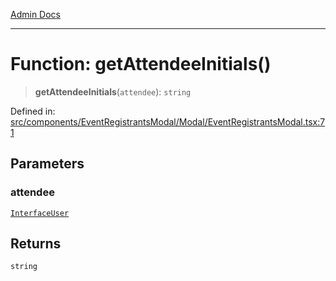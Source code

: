[Admin Docs](/)

***

# Function: getAttendeeInitials()

> **getAttendeeInitials**(`attendee`): `string`

Defined in: [src/components/EventRegistrantsModal/Modal/EventRegistrantsModal.tsx:71](https://github.com/PalisadoesFoundation/talawa-admin/blob/main/src/components/EventRegistrantsModal/Modal/EventRegistrantsModal.tsx#L71)

## Parameters

### attendee

[`InterfaceUser`](../../../../../types/User/interface/interfaces/InterfaceUser.md)

## Returns

`string`
